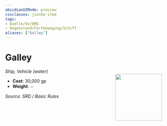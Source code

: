 ```yaml
---
obsidianUIMode: preview
cssclasses: json5e-item
tags:
- Quelle/5e/DMG
- Gegenstand/Fortbewegung/Schiff
aliases: ["Galley"]
---
```

# Galley
*Ship, Vehicle (water)*  
<img src="Symbolik/Gegenstände.webp" align="right" width="150">

- **Cost**: 30,000 gp
- **Weight**: ⏤

*Source: SRD / Basic Rules*